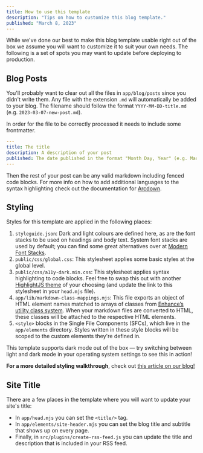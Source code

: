 ```yaml
---
title: How to use this template
description: "Tips on how to customize this blog template."
published: "March 8, 2023"
---
```


While we've done our best to make this blog template usable right out of the box we assume you will want to customize it to suit your own needs. The following is a set of spots you may want to update before deploying to production.

## Blog Posts

You'll probably want to clear out all the files in `app/blog/posts` since you didn't write them. Any file with the extension `.md` will automatically be added to your blog. The filename should follow the format `YYYY-MM-DD-title.md` (e.g. `2023-03-07-new-post.md`).

In order for the file to be correctly processed it needs to include some frontmatter.

```yaml
---
title: The title
description: A description of your post
published: The date published in the format "Month Day, Year" (e.g. March 7, 2023)
---
```

Then the rest of your post can be any valid markdown including fenced code blocks. For more info on how to add additional languages to the syntax highlighting check out the documentation for [Arcdown](https://github.com/architect/arcdown).

## Styling

Styles for this template are applied in the following places:

1. `styleguide.json`: Dark and light colours are defined here, as are the font stacks to be used on headings and body text. System font stacks are used by default; you can find some great alternatives over at [Modern Font Stacks](https://modernfontstacks.com/).
1. `public/css/global.css`: This stylesheet applies some basic styles at the global level.
1. `public/css/a11y-dark.min.css`: This stylesheet applies syntax highlighting to code blocks. Feel free to swap this out with another [HighlightJS theme](https://highlightjs.org/static/demo/) of your choosing (and update the link to this stylesheet in your `head.mjs` file).
1. `app/lib/markdown-class-mappings.mjs`: This file exports an object of HTML element names matched to arrays of classes from [Enhance’s utility class system](https://enhance.dev/docs/learn/concepts/styling/utility-classes). When your markdown files are converted to HTML, these classes will be attached to the respective HTML elements.
1. `<style>` blocks in the Single File Components (SFCs), which live in the `app/elements` directory. Styles written in these style blocks will be scoped to the custom elements they're defined in.

This template supports dark mode out of the box — try switching between light and dark mode in your operating system settings to see this in action!

**For a more detailed styling walkthrough**, check out [this article on our blog!](https://begin.com/blog/posts/2023-04-06-customizing-the-enhance-blog-template)

## Site Title

There are a few places in the template where you will want to update your site's title:

- In `app/head.mjs` you can set the `<title/>` tag.
- In `app/elements/site-header.mjs` you can set the blog title and subtitle that shows up on every page.
- Finally, in `src/plugins/create-rss-feed.js` you can update the title and description that is included in your RSS feed.

